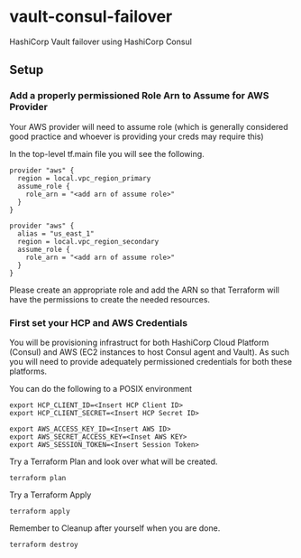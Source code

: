 # vault-consul-failover
HashiCorp Vault failover using HashiCorp Consul

## Setup

### Add a properly permissioned Role Arn to Assume for AWS Provider

Your AWS provider will need to assume role (which is generally considered good practice and whoever is providing your creds may require this)

In the top-level tf.main file you will see the following.

```
provider "aws" {
  region = local.vpc_region_primary
  assume_role {
    role_arn = "<add arn of assume role>"
  }
}

provider "aws" {
  alias = "us_east_1"
  region = local.vpc_region_secondary
  assume_role {
    role_arn = "<add arn of assume role>"
  }
}
```

Please create an appropriate role and add the ARN so that Terraform will have the permissions to create the needed resources.
 
### First set your HCP and AWS Credentials

You will be provisioning infrastruct for both HashiCorp Cloud Platform (Consul) and AWS (EC2 instances to host Consul agent and Vault). As such you will need to provide adequately permissioned credentials for both these platforms.

You can do the following to a POSIX environment
```
export HCP_CLIENT_ID=<Insert HCP Client ID>
export HCP_CLIENT_SECRET=<Insert HCP Secret ID>

export AWS_ACCESS_KEY_ID=<Insert AWS ID>
export AWS_SECRET_ACCESS_KEY=<Inset AWS KEY>
export AWS_SESSION_TOKEN=<Insert Session Token>
```

Try a Terraform Plan and look over what will be created.

```
terraform plan
```

Try a Terraform Apply

```
terraform apply
```

Remember to Cleanup after yourself when you are done.

```
terraform destroy
```
